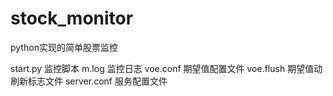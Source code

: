 # stock_monitor
python实现的简单股票监控<br/>

start.py 监控脚本
m.log 监控日志
voe.conf 期望值配置文件
voe.flush 期望值动刷新标志文件
server.conf 服务配置文件

